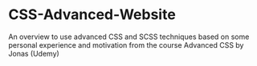 # CSS-Advanced-Website

An overview to use advanced CSS and SCSS techniques based on some personal experience and motivation from the course Advanced CSS by Jonas (Udemy)

